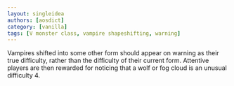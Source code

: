 ```yaml
---
layout: singleidea
authors: [aosdict]
category: [vanilla]
tags: [V monster class, vampire shapeshifting, warning]
---
```

Vampires shifted into some other form should appear on warning as their true
difficulty, rather than the difficulty of their current form. Attentive players
are then rewarded for noticing that a wolf or fog cloud is an unusual
difficulty 4.
